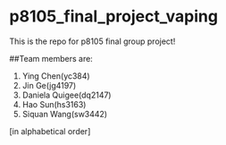 # p8105_final_project_vaping
This is the repo for p8105 final group project!

##Team members are:
1. Ying Chen(yc384)
2. Jin Ge(jg4197)
3. Daniela Quigee(dq2147)
4. Hao Sun(hs3163)
5. Siquan Wang(sw3442) 

[in alphabetical order]
